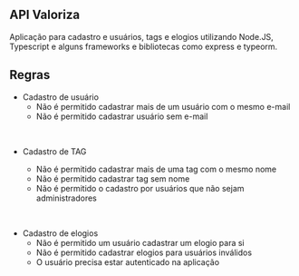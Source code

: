 ## API Valoriza
Aplicação para cadastro e usuários, tags e elogios utilizando Node.JS, Typescript e alguns frameworks e bibliotecas como express e typeorm. 

## Regras

- Cadastro de usuário
    -  Não é permitido cadastrar mais de um usuário com o mesmo e-mail
    - Não é permitido cadastrar usuário sem e-mail

&nbsp;
- Cadastro de TAG

    - Não é permitido cadastrar mais de uma tag com o mesmo nome
    - Não é permitido cadastrar tag sem nome
    - Não é permitido o cadastro por usuários que não sejam administradores

&nbsp;
- Cadastro de elogios
    - Não é permitido um usuário cadastrar um elogio para si
    - Não é permitido cadastrar elogios para usuários inválidos
    - O usuário precisa estar autenticado na aplicação
